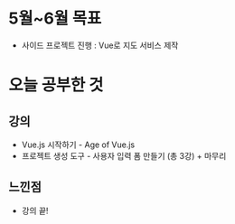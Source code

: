 
# 5월~6월 목표 
 - 사이드 프로젝트 진행 : Vue로 지도 서비스 제작

# 오늘 공부한 것
 ## 강의
  - Vue.js 시작하기 - Age of Vue.js
  - 프로젝트 생성 도구 - 사용자 입력 폼 만들기
 (총 3강) + 마무리

  ## 느낀점
   - 강의 끝!
